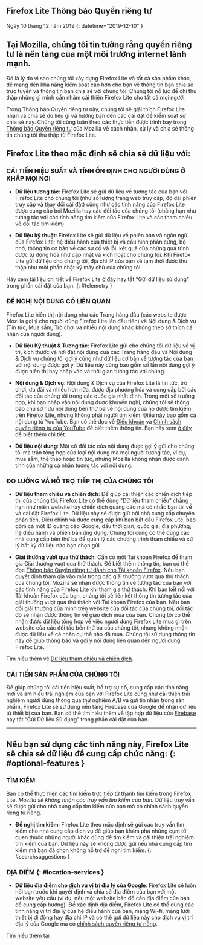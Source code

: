 ## <span class="privacy-header-firefox-lite">Firefox Lite</span> <span class="privacy-header-policy">Thông báo Quyền riêng tư</span>

Ngày 10 tháng 12 năm 2019
{: datetime="2019-12-10" }

## Tại Mozilla, chúng tôi tin tưởng rằng quyền riêng tư là nền tảng của một môi trường internet lành mạnh.

Đó là lý do vì sao chúng tôi xây dựng Firefox Lite và tất cả sản phẩm khác, để mang đến khả năng kiểm soát cao hơn cho bạn về thông tin bạn chia sẻ trực tuyến và thông tin bạn chia sẻ với chúng tôi. Chúng tôi nỗ lực để chỉ thu thập những gì mình cần nhằm cải thiện Firefox Lite cho tất cả mọi người.

Trong Thông báo Quyền riêng tư này, chúng tôi sẽ giải thích Firefox Lite nhận và chia sẻ dữ liệu gì và hướng bạn đến các cài đặt để kiểm soát sự chia sẻ này. Chúng tôi cũng tuân theo các thực tiễn được trình bày trong [Thông báo Quyền riêng tư](https://www.mozilla.org/privacy/) của Mozilla về cách nhận, xử lý và chia sẻ thông tin chúng tôi thu thập từ Firefox Lite.

## Firefox Lite theo mặc định sẽ chia sẻ dữ liệu với:

### CẢI TIẾN HIỆU SUẤT VÀ TÍNH ỔN ĐỊNH CHO NGƯỜI DÙNG Ở KHẮP MỌI NƠI

* __Dữ liệu tương tác__: Firefox Lite sẽ gửi dữ liệu về tương tác của bạn với Firefox Lite cho chúng tôi (như số lượng trang web truy cập, độ dài phiên truy cập và thay đổi cài đặt) cũng như các tính năng của Firefox Lite được cung cấp bởi Mozilla hay các đối tác của chúng tôi (chẳng hạn như tương tác với các tính năng tìm kiếm của Firefox Lite và các tham chiếu về đối tác tìm kiếm).

* __Dữ liệu kỹ thuật__: Firefox Lite sẽ gửi dữ liệu về phiên bản và ngôn ngữ của Firefox Lite; hệ điều hành của thiết bị và cấu hình phần cứng, bộ nhớ, thông tin cơ bản về các sự cố và lỗi, kết quả của những quá trình được tự động hóa như cập nhật và kích hoạt cho chúng tôi. Khi Firefox Lite gửi dữ liệu cho chúng tôi, địa chỉ IP của bạn sẽ tạm thời được thu thập như một phần nhật ký máy chủ của chúng tôi.

Hãy xem tài liệu chi tiết về Firefox Lite [ở đây](https://support.mozilla.org/kb/send-usage-data-firefox-mobile-devices) hay tắt “Gửi dữ liệu sử dụng” trong phần cài đặt của bạn.
{: #telemetry }

### ĐỀ NGHỊ NỘI DUNG CÓ LIÊN QUAN

Firefox Lite hiển thị nội dung như các Trang hàng đầu (các website được Mozilla gợi ý cho người dùng Firefox Lite lần đầu tiên) và Nội dung & Dịch vụ (Tin tức, Mua sắm, Trò chơi và nhiều nội dung khác không theo sở thích cá nhân của người dùng).

* __Dữ liệu Kỹ thuật & Tương tác__: Firefox Lite gửi cho chúng tôi dữ liệu về vị trí, kích thước và nơi đặt nội dung của các Trang hàng đầu và Nội dung & Dịch vụ chúng tôi gợi ý cũng như dữ liệu cơ bản về tương tác của bạn với nội dung được gợi ý. Dữ liệu này cũng bao gồm số lần nội dung gợi ý được hiển thị hay nhấp vào và thời gian tương tác với chúng. 

* __Nội dung & Dịch vụ__: Nội dung & Dịch vụ của Firefox Lite là tin tức, trò chơi, ưu đãi và nhiều hơn nữa, được địa phương hóa và cung cấp bởi các đối tác của chúng tôi trong các quốc gia nhất định. Trong một số trường hợp, khi bạn nhấp vào nội dung được khuyến nghị, chúng tôi sẽ thông báo chủ sở hữu nội dung bên thứ ba về nội dung của họ được tìm kiếm trên Firefox Lite, nhưng không phải người tìm kiếm. Điều này bao gồm cả nội dung từ YouTube. Bạn có thể đọc về [Điều khoản](https://www.youtube.com/t/terms) và [Chính sách quyền riêng tư của YouTube](https://policies.google.com/privacy) để biết thêm thông tin. Bạn hãy xem [ở đây](https://support.mozilla.org/kb/firefox-lite-content-and-services) để biết thêm chi tiết.

* __Dữ liệu nội dung__: Một số đối tác của nội dung được gợi ý gửi cho chúng tôi ma trận tổng hợp của loại nội dung mà mọi người tương tác, ví dụ, mua sắm, thể thao hoặc tin tức, nhưng Mozilla không nhận được danh tính của những cá nhân tương tác với nội dung.

### ĐO LƯỜNG VÀ HỖ TRỢ TIẾP THỊ CỦA CHÚNG TÔI

* __Dữ liệu tham chiếu và chiến dịch__: Để giúp cải thiện các chiến dịch tiếp thị của chúng tôi, Firefox Lite có thể dùng "Dữ liệu tham chiếu" chẳng hạn như miền website hay chiến dịch quảng cáo mà có nhắc bạn tải về và cài đặt Firefox Lite. Dữ liệu này sẽ được giữ bởi nhà cung cấp chuyên phân tích, Điều chỉnh và được cung cấp khi bạn bắt đầu Firefox Lite, bao gồm cả một ID quảng cáo Google, dấu thời gian, quốc gia, địa phương, hệ điều hành và phiên bản ứng dụng. Chúng tôi cũng có thể dùng các nhà cung cấp bên thứ ba để quản lý các chương trình tham chiếu và xử lý bất kỳ dữ liệu nào bạn chọn gửi.

* __Giải thưởng vượt qua thử thách__: Cần có một Tài khoản Firefox để tham gia Giải thưởng vượt qua thử thách. Để biết thêm thông tin, bạn có thể đọc [Thông báo Quyền riêng tư dành cho Tài khoản Firefox](https://www.mozilla.org/privacy/firefox/#accounts). Nếu bạn quyết định tham gia vào một trong các giải thưởng vượt qua thử thách của chúng tôi, Mozilla sẽ nhận được thông tin về tương tác của bạn với các tính năng của Firefox Lite khi tham gia thử thách. Khi bạn kết nối với Tài khoản Firefox của bạn, chúng tôi sẽ liên kết thông tin tương tác của giải thưởng vượt qua thử thách với Tài khoản Firefox của bạn. Nếu bạn đổi giải thưởng của mình trên website của đối tác của chúng tôi, đối tác đó sẽ nhận được thông tin về giao dịch mua của bạn. Chúng tôi có thể nhận được dữ liệu tổng hợp về việc người dùng Firefox Lite mua gì trên website của các đối tác bên thứ ba của chúng tôi, nhưng không nhận được dữ liệu về cá nhân cụ thể nào đã mua. Chúng tôi sử dụng thông tin này để giúp thông báo và gợi ý nội dung liên quan đến người dùng Firefox Lite. 

Tìm hiểu thêm về [Dữ liệu tham chiếu và chiến dịch](https://github.com/mozilla-tw/Rocket/wiki/Telemetry#install-campaign-tracking). 

### CẢI TIẾN SẢN PHẨM CỦA CHÚNG TÔI

Để giúp chúng tôi cải tiến hiệu suất, hỗ trợ sự cố, cung cấp các tính năng mới và am hiểu trải nghiệm của bạn với Firefox Lite cũng như cải thiện trải nghiệm người dùng thông qua thử nghiệm A/B và gửi tin nhắn trong sản phẩm, Firefox Lite sẽ sử dụng nền tảng Firebase của Google để nhận dữ liệu từ thiết bị của bạn. Bạn có thể tìm hiểu thêm về tập hợp dữ liệu của [Firebase](https://support.google.com/firebase/answer/6318039?hl=en) hay tắt “Gửi Dữ liệu Sử dụng” trong phần cài đặt của bạn.

---

## Nếu bạn sử dụng các tính năng này, Firefox Lite sẽ chia sẻ dữ liệu để cung cấp chức năng: {: #optional-features }

### TÌM KIẾM

Bạn có thể thực hiện các tìm kiếm trực tiếp từ thanh tìm kiếm trong Firefox Lite. _Mozilla sẽ không nhận các truy vấn tìm kiếm của bạn._ Dữ liệu truy vấn sẽ được gửi cho nhà cung cấp tìm kiếm của bạn mà có chính sách quyền riêng tư riêng.

* __Đề nghị tìm kiếm__: Firefox Lite theo mặc định sẽ gửi các truy vấn tìm kiếm cho nhà cung cấp dịch vụ để giúp bạn khám phá những cụm từ quen thuộc những người khác dùng để tìm kiếm và cải thiện trải nghiệm tìm kiếm của bạn. Dữ liệu này sẽ không được gửi nếu nhà cung cấp tìm kiếm mà bạn đã chọn không hỗ trợ đề nghị tìm kiếm.
{: #searchsuggestions }
    
### ĐỊA ĐIỂM {: #location-services }

* __Dữ liệu địa điểm cho dịch vụ vị trí địa lý của Google__: Firefox Lite sẽ luôn hỏi bạn trước khi quyết định và chia sẻ địa điểm của bạn với một website yêu cầu (ví dụ, nếu một website bản đồ cần địa điểm của bạn để cung cấp hướng). Để xác định địa điểm, Firefox Lite có thể dùng các tính năng vị trí địa lý của hệ điều hành của bạn, mạng Wi-fi, mạng lưới thiết bị di động hay địa chỉ IP và có thể gửi dữ liệu này cho dịch vụ vị trí địa lý của Google mà có [chính sách quyền riêng tư riêng](https://www.google.com/privacy/lsf.html).

[Tìm hiểu thêm tại](https://www.mozilla.org/firefox/geolocation/).

